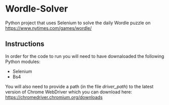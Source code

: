 # Wordle-Solver

Python project that uses Selenium to solve the daily Wordle puzzle on https://www.nytimes.com/games/wordle/

## Instructions

In order for the code to run you will need to have downaloaded the following Python modules:
- Selenium
- Bs4

You will also need to provide a path (in the file *driver_path*) to the latest version of Chrome WebDriver
which you can download here: https://chromedriver.chromium.org/downloads
